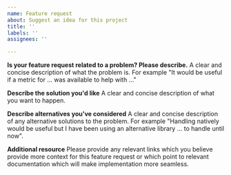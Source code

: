 ```yaml
---
name: Feature request
about: Suggest an idea for this project
title: ''
labels: ''
assignees: ''

---
```


**Is your feature request related to a problem? Please describe.**
A clear and concise description of what the problem is. For example "It would be useful if a metric for ... was available to help with ..."

**Describe the solution you'd like**
A clear and concise description of what you want to happen.

**Describe alternatives you've considered**
A clear and concise description of any alternative solutions to the problem. For example "Handling natively would be useful but I have been using an alternative library ... to handle until now".

**Additional resource**
Please provide any relevant links which you believe provide more context for this feature request or which point to relevant documentation which will make implementation more seamless.
